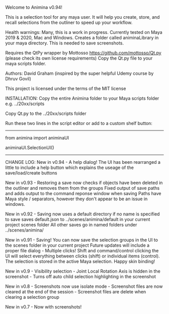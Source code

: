 Welcome to Animina v0.94!

This is a selection tool for any maya user. It will help you create, store, and recall selections from the outliner to speed up your workflow.

Health warnings: Many, this is a work in progress. Currently tested on Maya 2019 & 2020, Mac and Windows.
		 Creates a folder called animinaLibrary in your maya directory. This is needed to save screenshots.

Requires the QtPy wrapper by Mottosso https://github.com/mottosso/Qt.py (please check its own license requirements)
Copy the Qt.py file to your maya scripts folder.

Authors: David Graham (inspired by the super helpful Udemy course by Dhruv Govil)

This project is licensed under the terms of the MIT license


INSTALLATION:
Copy the entire Animina folder to your Maya scripts folder e.g.  ../20xx/scripts

Copy Qt.py to the ../20xx/scripts folder

Run these two lines in the script editor or add to a custom shelf button:

--------------------------------

from animina import animinaUI

animinaUI.SelectionUI()

--------------------------------

CHANGE LOG:
New in v0.94 - A help dialog! The UI has been rearranged a little to include a help button which explains the useage of the save/load/create buttons

New in v0.93 - Restoring a save now checks if objects have been deleted in the outliner and removes them from the groups
	       Fixed output of save paths and adds output to the command reponse window when saving
	       Paths have Maya style / separators, however they don't appear to be an issue in windows.

New in v0.92 - Saving now uses a default directory if no name is specified to save
	       saves default.json to ../scenes/animina/default   in your current project scenes folder 
	       All other saves go in named folders under ../scenes/animina/

New in v0.91 - Saving! You can now save the selection groups in the UI to the scenes folder in your current project
	       Future updates will include a proper file dialog
	     - Multiple clicks! Shift and command/control clicking the UI will select everything between clicks (shift)
	       or individual items (control). The selection is stored in the active Maya selection. Happy skin binding!

New in v0.9 - Visibility selection
	    - Joint Local Rotation Axis is hidden in the screenshot
	    - Turns off auto child selection highlighting in the screenshot

New in v0.8 - Screenshots now use isolate mode
	    - Screenshot files are now cleared at the end of the session
	    - Screenshot files are delete when clearing a selection group

New in v0.7 - Now with screenshots!
